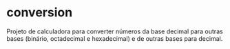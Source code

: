 # conversion
Projeto de calculadora para converter números da base decimal para outras bases (binário, octadecimal e hexadecimal) e de outras bases para decimal.
